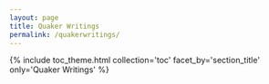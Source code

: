 ```yaml
---
layout: page
title: Quaker Writings
permalink: /quakerwritings/
---
```


{% include toc_theme.html collection='toc' facet_by='section_title' only='Quaker Writings' %}
